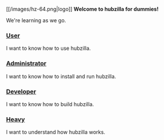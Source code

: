 [[/images/hz-64.png|logo]]  **Welcome to hubzilla for dummies!**

We're learning as we go.

### [User](https://github.com/socialatm/test/wiki/User)
I want to know how to use hubzilla.

### [Administrator](https://github.com/socialatm/test/wiki/Administrator)
I want to know how to install and run hubzilla.

### [Developer](https://github.com/socialatm/test/wiki/Developer)
I want to know how to build hubzilla.

### [Heavy](https://github.com/socialatm/test/wiki/Heavy)
I want to understand how hubzilla works.

